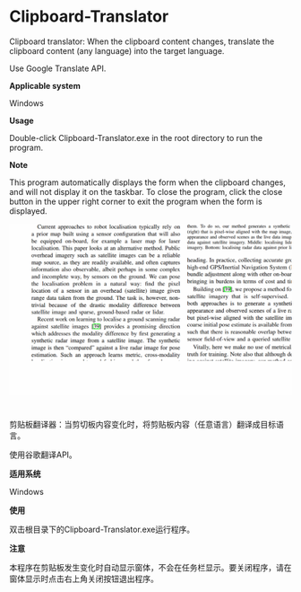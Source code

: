 # Clipboard-Translator
Clipboard translator: When the clipboard content changes, translate the clipboard content (any language) into the target language.

Use Google Translate API.

**Applicable system**

Windows

**Usage**

Double-click Clipboard-Translator.exe in the root directory to run the program.

**Note**

This program automatically displays the form when the clipboard changes, and will not display it on the taskbar. To close the program, click the close button in the upper right corner to exit the program when the form is displayed.

![show](https://github.com/WaterHyacinthInNANHU/Clipboard-Translator/blob/master/show.gif)

# 



剪贴板翻译器：当剪切板内容变化时，将剪贴板内容（任意语言）翻译成目标语言。

使用谷歌翻译API。

**适用系统**

Windows

**使用**

双击根目录下的Clipboard-Translator.exe运行程序。

**注意**

本程序在剪贴板发生变化时自动显示窗体，不会在任务栏显示。要关闭程序，请在窗体显示时点击右上角关闭按钮退出程序。



